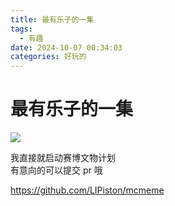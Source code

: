 ```yaml
---
title: 最有乐子的一集
tags:
  - 有趣
date: 2024-10-07 00:34:03
categories: 好玩的
---
```


# 最有乐子的一集
![](https://cdn.jsdelivr.net/gh/LIPiston/picx-images-hosting@master/Screenshot_20241006-212731_GitHub.7i0d4aja01.png)

我直接就启动赛博文物计划  
有意向的可以提交 pr 哦

https://github.com/LIPiston/mcmeme

